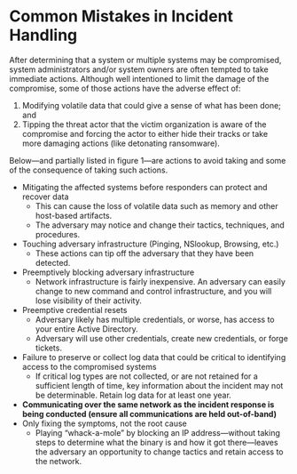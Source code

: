 # Common Mistakes in Incident Handling

After determining that a system or multiple systems may be compromised, system administrators and/or system owners are often tempted to take immediate actions. Although well intentioned to limit the damage of the compromise, some of those actions have the adverse effect of:

1. Modifying volatile data that could give a sense of what has been done; and
2. Tipping the threat actor that the victim organization is aware of the compromise and forcing the actor to either hide their tracks or take more damaging actions (like detonating ransomware).

Below—and partially listed in figure 1—are actions to avoid taking and some of the consequence of taking such actions.

- Mitigating the affected systems before responders can protect and recover data
  - This can cause the loss of volatile data such as memory and other host-based artifacts.
  - The adversary may notice and change their tactics, techniques, and procedures.
- Touching adversary infrastructure (Pinging, NSlookup, Browsing, etc.)
  - These actions can tip off the adversary that they have been detected.
- Preemptively blocking adversary infrastructure
  - Network infrastructure is fairly inexpensive. An adversary can easily change to new command and control infrastructure, and you will lose visibility of their activity.
- Preemptive credential resets
  - Adversary likely has multiple credentials, or worse, has access to your entire Active Directory.
  - Adversary will use other credentials, create new credentials, or forge tickets.
- Failure to preserve or collect log data that could be critical to identifying access to the compromised systems
  - If critical log types are not collected, or are not retained for a sufficient length of time, key information about the incident may not be determinable. Retain log data for at least one year.
- **Communicating over the same network as the incident response is being conducted (ensure all communications are held out-of-band)**
- Only fixing the symptoms, not the root cause
  - Playing “whack-a-mole” by blocking an IP address—without taking steps to determine what the binary is and how it got there—leaves the adversary an opportunity to change tactics and retain access to the network.



